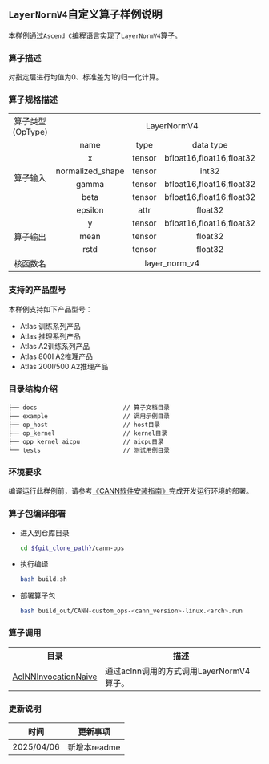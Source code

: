## `LayerNormV4`自定义算子样例说明 
本样例通过`Ascend C`编程语言实现了`LayerNormV4`算子。

### 算子描述
对指定层进行均值为0、标准差为1的归一化计算。

### 算子规格描述

<table>
<tr><td rowspan="1" align="center">算子类型(OpType)</td><td colspan="4" align="center">LayerNormV4</td></tr>
</tr>
<tr><td rowspan="6" align="center">算子输入</td><td align="center">name</td><td align="center">type</td><td align="center">data type</td><td align="center">format</td></tr>
<tr><td align="center">x</td><td align="center">tensor</td><td align="center">bfloat16,float16,float32</td><td align="center">ND</td></tr>
<tr><td align="center">normalized_shape</td><td align="center">tensor</td><td align="center">int32</td><td align="center">ND</td></tr>
<tr><td align="center">gamma</td><td align="center">tensor</td><td align="center">bfloat16,float16,float32</td><td align="center">ND</td></tr>
<tr><td align="center">beta</td><td align="center">tensor</td><td align="center">bfloat16,float16,float32</td><td align="center">ND</td></tr>
<tr><td align="center">epsilon</td><td align="center">attr</td><td align="center">float32</td><td align="center">-</td></tr>
</tr>
</tr>
<tr><td rowspan="3" align="center">算子输出</td><td align="center">y</td><td align="center">tensor</td><td align="center">bfloat16,float16,float32</td><td align="center">ND</td></tr>
<tr><td align="center">mean</td><td align="center">tensor</td><td align="center">float32</td><td align="center">ND</td></tr>
<tr><td align="center">rstd</td><td align="center">tensor</td><td align="center">float32</td><td align="center">ND</td></tr>
</tr>
<tr><td rowspan="1" align="center">核函数名</td><td colspan="4" align="center">layer_norm_v4</td></tr>
</table>

### 支持的产品型号
本样例支持如下产品型号：
- Atlas 训练系列产品
- Atlas 推理系列产品
- Atlas A2训练系列产品
- Atlas 800I A2推理产品
- Atlas 200I/500 A2推理产品

### 目录结构介绍
```
├── docs                        // 算子文档目录
├── example                     // 调用示例目录
├── op_host                     // host目录
├── op_kernel                   // kernel目录
├── opp_kernel_aicpu            // aicpu目录
└── tests                       // 测试用例目录
```

### 环境要求
编译运行此样例前，请参考[《CANN软件安装指南》](https://hiascend.com/document/redirect/CannCommunityInstSoftware)完成开发运行环境的部署。

### 算子包编译部署
  - 进入到仓库目录

    ```bash
    cd ${git_clone_path}/cann-ops
    ```

  - 执行编译

    ```bash
    bash build.sh
    ```

  - 部署算子包

    ```bash
    bash build_out/CANN-custom_ops-<cann_version>-linux.<arch>.run
    ```
### 算子调用
<table>
    <th>目录</th><th>描述</th>
    <tr>
        <td><a href="./examples/AclNNInvocationNaive"> AclNNInvocationNaive</td><td>通过aclnn调用的方式调用LayerNormV4算子。</td>
    </tr>
</table>

### 更新说明
| 时间 | 更新事项 |
|----|------|
| 2025/04/06 | 新增本readme |